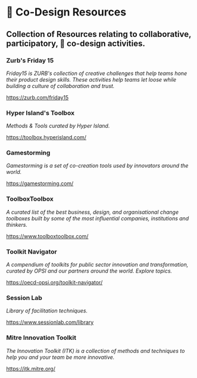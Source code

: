 # 👥 Co-Design Resources
## Collection of Resources relating to collaborative, participatory, 📝 co-design activities.

### Zurb's Friday 15

_Friday15 is ZURB's collection of creative challenges that help teams hone their product design skills. These activities help teams let loose while building a culture of collaboration and trust._

https://zurb.com/friday15

### Hyper Island's Toolbox

_Methods & Tools curated by Hyper Island._

https://toolbox.hyperisland.com/

### Gamestorming

_Gamestorming is a set of co-creation tools used by innovators around the world._

https://gamestorming.com/

### ToolboxToolbox

_A curated list of the best business, design, and organisational change toolboxes built by some of the most influential companies, institutions and thinkers._

https://www.toolboxtoolbox.com/

### Toolkit Navigator

_A compendium of toolkits for public sector innovation and transformation, curated by OPSI and our partners around the world. Explore topics._

https://oecd-opsi.org/toolkit-navigator/

### Session Lab

_Library of facilitation techniques._

https://www.sessionlab.com/library

### Mitre Innovation Toolkit

_The Innovation Toolkit (ITK) is a collection of methods and techniques to help you and your team be more innovative._

https://itk.mitre.org/

